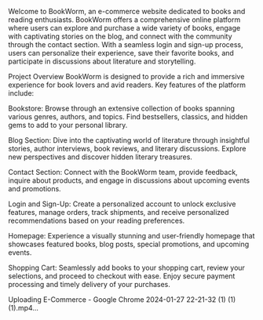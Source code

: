 Welcome to BookWorm, an e-commerce website dedicated to books and reading enthusiasts. 
BookWorm offers a comprehensive online platform where users can explore and purchase a wide variety of books, engage with captivating stories on the blog, and connect 
with the community through the contact section. With a seamless login and sign-up process, users can personalize their experience, save their favorite books, and participate 
in discussions about literature and storytelling.

Project Overview
BookWorm is designed to provide a rich and immersive experience for book lovers and avid readers. Key features of the platform include:

Bookstore: Browse through an extensive collection of books spanning various genres, authors, and topics. Find bestsellers, classics, and hidden gems to add to your personal library.

Blog Section: Dive into the captivating world of literature through insightful stories, author interviews, book reviews, and literary discussions. Explore new perspectives and discover hidden literary treasures.

Contact Section: Connect with the BookWorm team, provide feedback, inquire about products, and engage in discussions about upcoming events and promotions.

Login and Sign-Up: Create a personalized account to unlock exclusive features, manage orders, track shipments, and receive personalized recommendations based on your reading preferences.

Homepage: Experience a visually stunning and user-friendly homepage that showcases featured books, blog posts, special promotions, and upcoming events.

Shopping Cart: Seamlessly add books to your shopping cart, review your selections, and proceed to checkout with ease. Enjoy secure payment processing and timely delivery of your purchases.

Uploading E-Commerce - Google Chrome 2024-01-27 22-21-32 (1) (1) (1).mp4…

